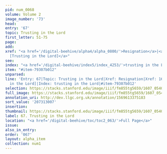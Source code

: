 ```yaml
---
pid: num_0068
volume: Volume 2
image_number: '73'
head:
entry: '67'
topic: Trusting in the Lord
first_letter: 51-75
page:
add:
xref: "<a href='/digital-beehive/alpha4/alpha_0800/'>Resignation</a>|<a href='/digital-beehive/num7/num_2554/'>1666
  [Trusting in the Lord]</a>"
see:
index: "<a href='/digital-beehive/index5/index_4253/'>trusting in the Lord</a>"
item: "#item-79307b012"
unparsed:
line: 'Entry: 67|Topic: Trusting in the Lord|Xref: Resignation|Xref: 1666 [Trusting
  in the Lord]|Index: trusting in the Lord|#item-79307b012'
selection: https://stacks.stanford.edu/image/iiif/fm855tg5659/1607_0540/305,3007,3002,549/full/0/default.jpg
full_image: https://stacks.stanford.edu/image/iiif/fm855tg5659/1607_0540/full/full/0/default.jpg
annotation_uri: http://dev.llgc.org.uk/annotation/1569613375183
sort_value: '207313007'
insertion:
thumbnail: https://stacks.stanford.edu/image/iiif/fm855tg5659/1607_0540/305,3007,600,180/250,/0/default.jpg
label: 67. Trusting in the Lord
location: "<a href='/digital-beehive/toc/toc2_063/'>Full Page</a>"
issue:
also_in_entry:
order: '067'
layout: alpha_item
collection: num1
---
```

